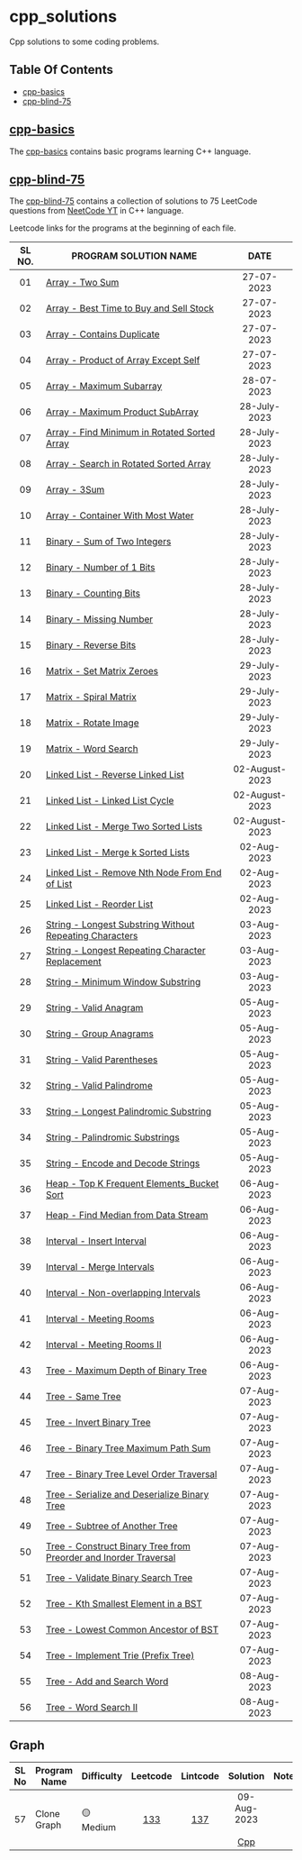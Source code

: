 # cpp_solutions  

 Cpp solutions to some coding problems.

## Table Of Contents 

- [cpp-basics](#cpp-basics)
- [cpp-blind-75](#cpp-blind-75)


## [cpp-basics](./cpp-basics)

The [cpp-basics](./cpp-basics/README.md) contains basic programs learning C++ language.

## [cpp-blind-75](./cpp-blind-75/)

The [cpp-blind-75](./cpp-blind-75/README.md) contains a collection of solutions to 75 LeetCode questions from [NeetCode YT](https://docs.google.com/spreadsheets/d/1A2PaQKcdwO_lwxz9bAnxXnIQayCouZP6d-ENrBz_NXc/edit?usp=sharing) in C++ language.

Leetcode links for the programs at the beginning of each file.

| SL NO. | PROGRAM SOLUTION NAME | DATE |
| :----: | --------- | :-----: |
| 01 | [Array - Two Sum](<cpp-blind-75/01_Array_-_Two_Sum.cpp>) | 27-07-2023 |
| 02 | [Array -  Best Time to Buy and Sell Stock](<cpp-blind-75/02_Array_-__Best_Time_to_Buy_and_Sell_Stock.cpp>) | 27-07-2023 |
| 03 | [Array - Contains Duplicate](<cpp-blind-75/03_Array_-_Contains_Duplicate.cpp>) | 27-07-2023 |
| 04 | [Array - Product of Array Except Self](<cpp-blind-75/04_Array_-_Product_of_Array_Except_Self.cpp>) | 27-07-2023 |
| 05 | [Array - Maximum Subarray](<cpp-blind-75/05_Array_-_Maximum_Subarray.cpp>) | 28-07-2023 |
| 06 | [Array - Maximum Product SubArray](<cpp-blind-75/06_Array_-_Maximum_Product_SubArray.cpp>) | 28-July-2023 |
| 07 | [Array - Find Minimum in Rotated Sorted Array](<cpp-blind-75/07_Array_-_Find_Minimum_in_Rotated_Sorted_Array.cpp>) | 28-July-2023 |
| 08 | [Array - Search in Rotated Sorted Array](<cpp-blind-75/08_Array_-_Search_in_Rotated_Sorted_Array.cpp>) | 28-July-2023 |
| 09 | [Array - 3Sum](<cpp-blind-75/09_Array_-_3Sum.cpp>) | 28-July-2023 |
| 10 | [Array - Container With Most Water](<cpp-blind-75/10_Array_-_Container_With_Most_Water.cpp>) | 28-July-2023 |
| 11 | [Binary - Sum of Two Integers](<cpp-blind-75/11_Binary_-_Sum_of_Two_Integers.cpp>) | 28-July-2023 |
| 12 | [Binary - Number of 1 Bits](<cpp-blind-75/12_Binary_-_Number_of_1_Bits.cpp>) | 28-July-2023 |
| 13 | [Binary - Counting Bits](<cpp-blind-75/13_Binary_-_Counting_Bits.cpp>) | 28-July-2023 |
| 14 | [Binary - Missing Number](<cpp-blind-75/14_Binary_-_Missing_Number.cpp>) | 28-July-2023 |
| 15 | [Binary - Reverse Bits](<cpp-blind-75/15_Binary_-_Reverse_Bits.cpp>) | 28-July-2023 |
| 16 | [Matrix - Set Matrix Zeroes](<cpp-blind-75/16_Matrix_-_Set_Matrix_Zeroes.cpp>) | 29-July-2023 |
| 17 | [Matrix - Spiral Matrix](<cpp-blind-75/17_Matrix_-_Spiral_Matrix.cpp>) | 29-July-2023 |
| 18 | [Matrix - Rotate Image](<cpp-blind-75/18_Matrix_-_Rotate_Image.cpp>) | 29-July-2023 |
| 19 | [Matrix - Word Search](<cpp-blind-75/19_Matrix_-_Word_Search.cpp>) | 29-July-2023 |
| 20 | [Linked List - Reverse Linked List](<cpp-blind-75/20_Linked_List_-_Reverse_Linked_List.cpp>) | 02-August-2023 |
| 21 | [Linked List - Linked List Cycle](<cpp-blind-75/21_Linked_List_-_Linked_List_Cycle.cpp>) | 02-August-2023 |
| 22 | [Linked List - Merge Two Sorted Lists](<cpp-blind-75/22_Linked_List_-_Merge_Two_Sorted_Lists.cpp>) | 02-August-2023 |
| 23 | [Linked List - Merge k Sorted Lists](<cpp-blind-75/23_Linked_List_-_Merge_k_Sorted_Lists.cpp>) | 02-Aug-2023 |
| 24 | [Linked List - Remove Nth Node From End of List](<cpp-blind-75/24_Linked_List_-_Remove_Nth_Node_From_End_of_List.cpp>) | 02-Aug-2023 |
| 25 | [Linked List - Reorder List](<cpp-blind-75/25_Linked_List_-_Reorder_List.cpp>) | 02-Aug-2023 |
| 26 | [String - Longest Substring Without Repeating Characters](<cpp-blind-75/26_String_-_Longest_Substring_Without_Repeating_Characters.cpp>) | 03-Aug-2023 |
| 27 | [String - Longest Repeating Character Replacement](<cpp-blind-75/27_String_-_Longest_Repeating_Character_Replacement.cpp>) | 03-Aug-2023 |
| 28 | [String - Minimum Window Substring](<cpp-blind-75/28_String_-_Minimum_Window_Substring.cpp>) | 03-Aug-2023 |
| 29 | [String - Valid Anagram](<cpp-blind-75/29_String_-_Valid_Anagram.cpp>) | 05-Aug-2023 |
| 30 | [String - Group Anagrams](<cpp-blind-75/30_String_-_Group_Anagrams.cpp>) | 05-Aug-2023 |
| 31 | [String - Valid Parentheses](<cpp-blind-75/31_String_-_Valid_Parentheses.cpp>) | 05-Aug-2023 |
| 32 | [String - Valid Palindrome](<cpp-blind-75/32_String_-_Valid_Palindrome.cpp>) | 05-Aug-2023 |
| 33 | [String - Longest Palindromic Substring](<cpp-blind-75/33_String_-_Longest_Palindromic_Substring.cpp>) | 05-Aug-2023 |
| 34 | [String - Palindromic Substrings](<cpp-blind-75/34_String_-_Palindromic_Substrings.cpp>) | 05-Aug-2023 |
| 35 | [String - Encode and Decode Strings](<cpp-blind-75/35_String_-_Encode_and_Decode_Strings.cpp>) | 05-Aug-2023 |
| 36 | [Heap - Top K Frequent Elements_Bucket Sort](<cpp-blind-75/36_Heap_-_Top_K_Frequent_Elements_Bucket_Sort.cpp>) | 06-Aug-2023 |
| 37 | [Heap - Find Median from Data Stream](<cpp-blind-75/37_Heap_-_Find_Median_from_Data_Stream.cpp>) | 06-Aug-2023 |
| 38 | [Interval - Insert Interval](<cpp-blind-75/38_Interval_-_Insert_Interval.cpp>) | 06-Aug-2023 |
| 39 | [Interval - Merge Intervals](<cpp-blind-75/39_Interval_-_Merge_Intervals.cpp>) | 06-Aug-2023 |
| 40 | [Interval - Non-overlapping Intervals](<cpp-blind-75/40_Interval_-_Non-overlapping_Intervals.cpp>) | 06-Aug-2023 |
| 41 | [Interval - Meeting Rooms](<cpp-blind-75/41_Interval_-_Meeting_Rooms.cpp>) | 06-Aug-2023 |
| 42 | [Interval - Meeting Rooms II](<cpp-blind-75/42_Interval_-_Meeting_Rooms_II.cpp>) | 06-Aug-2023 |
| 43 | [Tree - Maximum Depth of Binary Tree](<cpp-blind-75/43_Tree_-_Maximum_Depth_of_Binary_Tree.cpp>) | 06-Aug-2023 |
| 44 | [Tree - Same Tree](<cpp-blind-75/44_Tree_-_Same_Tree.cpp>) | 07-Aug-2023 |
| 45 | [Tree - Invert Binary Tree](<cpp-blind-75/45_Tree_-_Invert_Binary_Tree.cpp>) | 07-Aug-2023 |
| 46 | [Tree - Binary Tree Maximum Path Sum](<cpp-blind-75/46_Tree_-_Binary_Tree_Maximum_Path_Sum.cpp>) | 07-Aug-2023 |
| 47 | [Tree - Binary Tree Level Order Traversal](<cpp-blind-75/47_Tree_-_Binary_Tree_Level_Order_Traversal.cpp>) | 07-Aug-2023 |
| 48 | [Tree - Serialize and Deserialize Binary Tree](<cpp-blind-75/48_Tree_-_Serialize_and_Deserialize_Binary_Tree.cpp>) | 07-Aug-2023 |
| 49 | [Tree - Subtree of Another Tree](<cpp-blind-75/49_Tree_-_Subtree_of_Another_Tree.cpp>) | 07-Aug-2023 |
| 50 | [Tree - Construct Binary Tree from Preorder and Inorder Traversal](<cpp-blind-75/50_Tree_-_Construct_Binary_Tree_from_Preorder_and_Inorder_Traversal.cpp>) | 07-Aug-2023 |
| 51 | [Tree - Validate Binary Search Tree](<cpp-blind-75/51_Tree_-_Validate_Binary_Search_Tree.cpp>) | 07-Aug-2023 |
| 52 | [Tree - Kth Smallest Element in a BST](<cpp-blind-75/52_Tree_-_Kth_Smallest_Element_in_a_BST.cpp>) | 07-Aug-2023 |
| 53 | [Tree - Lowest Common Ancestor of BST](<cpp-blind-75/53_Tree_-_Lowest_Common_Ancestor_of_BST.cpp>) | 07-Aug-2023 |
| 54 | [Tree - Implement Trie (Prefix Tree)](<cpp-blind-75/54_Tree_-_Implement_Trie_(Prefix_Tree).cpp>) | 07-Aug-2023 |
| 55 | [Tree - Add and Search Word](<cpp-blind-75/55_Tree_-_Add_and_Search_Word.cpp>) | 08-Aug-2023 |
| 56 | [Tree - Word Search II](<cpp-blind-75/56_Tree_-_Word_Search_II.cpp>) | 08-Aug-2023 |

## Graph

| SL No | Program Name | Difficulty | Leetcode | Lintcode | Solution | Notes |
| :----: | --------- | ----- | :-----: | :-----: | :-----: | ----- |
| 57 | Clone Graph | 🟡Medium | [133](https://leetcode.com/problems/clone-graph) | [137](https://www.lintcode.com/problem/137) | 09-Aug-2023<br><br>[Cpp](<./cpp-blind-75/57_clone-graph.cpp>) |   |

